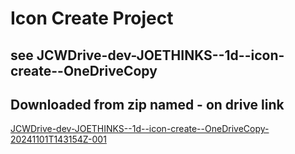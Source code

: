 # Icon Create Project

## see JCWDrive-dev-JOETHINKS--1d--icon-create--OneDriveCopy

## Downloaded from zip named - on drive link

[JCWDrive-dev-JOETHINKS--1d--icon-create--OneDriveCopy-20241101T143154Z-001](https://drive.google.com/drive/u/0/folders/1QYe7DWIgCgTw3pmmMDI-yGr92hPfxjJT?lfhs=2)
